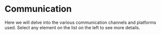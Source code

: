 # Communication

Here we will delve into the various communication channels and platforms used. Select any element on the list on the
left to see more details.